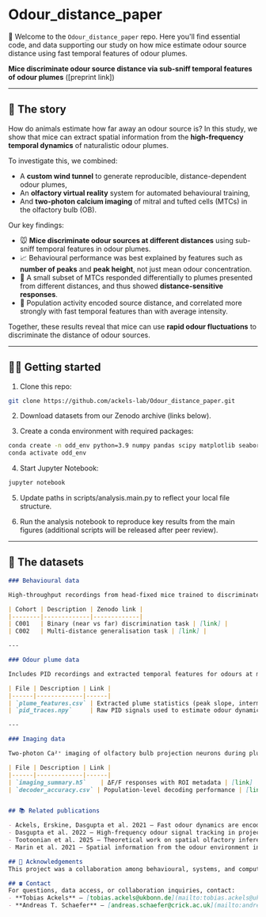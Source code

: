 # Odour_distance_paper

👋 Welcome to the `Odour_distance_paper` repo. Here you'll find essential code, and data supporting our study on how mice estimate odour source distance using fast temporal features of odour plumes.

**Mice discriminate odour source distance via sub-sniff temporal features of odour plumes** ([preprint link])

---

## 🔎 The story

How do animals estimate how far away an odour source is? In this study, we show that mice can extract spatial information from the **high-frequency temporal dynamics** of naturalistic odour plumes.

To investigate this, we combined:

- A **custom wind tunnel** to generate reproducible, distance-dependent odour plumes,
- An **olfactory virtual reality** system for automated behavioural training,
- And **two-photon calcium imaging** of mitral and tufted cells (MTCs) in the olfactory bulb (OB).

Our key findings:

- 🐭 **Mice discriminate odour sources at different distances** using sub-sniff temporal features in odour plumes.
- 📈 Behavioural performance was best explained by features such as **number of peaks** and **peak height**, not just mean odour concentration.
- 🧠 A small subset of MTCs responded differentially to plumes presented from different distances, and thus showed **distance-sensitive responses**.
- 🤖 Population activity encoded source distance, and correlated more strongly with fast temporal features than with average intensity.

Together, these results reveal that mice can use **rapid odour fluctuations** to discriminate the distance of odour sources.

---

## 👩‍💻 Getting started

1. Clone this repo:

```bash
git clone https://github.com/ackels-lab/Odour_distance_paper.git
```

2. Download datasets from our Zenodo archive (links below).

3. Create a conda environment with required packages:
```bash
conda create -n odd_env python=3.9 numpy pandas scipy matplotlib seaborn jupyter scikit-learn
conda activate odd_env
```
4. Start Jupyter Notebook:
```bash
jupyter notebook
```
5. Update paths in scripts/analysis.main.py to reflect your local file structure.

6. Run the analysis notebook to reproduce key results from the main figures (additional scripts will be released after peer review).

---

## 🧐 The datasets

```markdown
### Behavioural data

High-throughput recordings from head-fixed mice trained to discriminate odour source distances.

| Cohort | Description | Zenodo link |
|--------|-------------|-------------|
| C001   | Binary (near vs far) discrimination task | [link] |
| C002   | Multi-distance generalisation task | [link] |

---

### Odour plume data

Includes PID recordings and extracted temporal features for odours at multiple distances.

| File | Description | Link |
|------|-------------|------|
| `plume_features.csv` | Extracted plume statistics (peak slope, intermittency) | [link] |
| `pid_traces.npy`     | Raw PID signals used to estimate odour dynamics | [link] |

---

### Imaging data

Two-photon Ca²⁺ imaging of olfactory bulb projection neurons during plume playback.

| File | Description | Link |
|------|-------------|------|
| `imaging_summary.h5`    | ΔF/F responses with ROI metadata | [link] |
| `decoder_accuracy.csv` | Population-level decoding performance | [link] |


## 📚 Related publications

- Ackels, Erskine, Dasgupta et al. 2021 – Fast odour dynamics are encoded in the olfactory system and guide behaviour
- Dasgupta et al. 2022 – High-frequency odour signal tracking in projection neurons
- Tootoonian et al. 2025 – Theoretical work on spatial olfactory inference
- Marin et al. 2021 – Spatial information from the odour environment in mammalian olfaction

## 🙌 Acknowledgements
This project was a collaboration among behavioural, systems, and computational neuroscientists. We thank the Francis Crick Institute, University College London, and the University of Bonn for their support. Please see the manuscript for full author contributions and funding sources.

## ☎️ Contact
For questions, data access, or collaboration inquiries, contact:
- **Tobias Ackels** – [tobias.ackels@ukbonn.de](mailto:tobias.ackels@ukbonn.de)
- **Andreas T. Schaefer** – [andreas.schaefer@crick.ac.uk](mailto:andreas.schaefer@crick.ac.uk)
